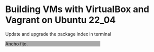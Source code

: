 <head><h1><strong>Building VMs with VirtualBox and Vagrant on Ubuntu 22_04 </strong></h1></head>
<body>
<p>Update and upgrade the package index in terminal</p>
<div style="width: 300px; background-color:darkgray">Ancho fijo. </div>
